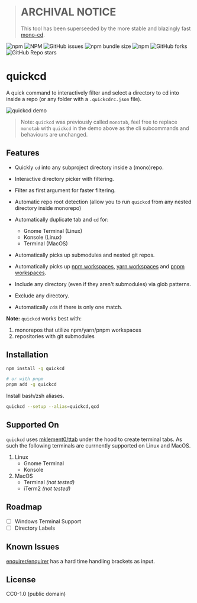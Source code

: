 > # ARCHIVAL NOTICE
> This tool has been superseeded by the more stable and blazingly fast [mono-cd](https://github.com/omranjamal/mono-cd).

![npm](https://img.shields.io/npm/v/quickcd)
![NPM](https://img.shields.io/npm/l/quickcd)
![GitHub issues](https://img.shields.io/github/issues/omranjamal/quickcd)
![npm bundle size](https://img.shields.io/bundlephobia/min/quickcd)
![npm](https://img.shields.io/npm/dw/quickcd)
![GitHub forks](https://img.shields.io/github/forks/omranjamal/quickcd)
![GitHub Repo stars](https://img.shields.io/github/stars/omranjamal/quickcd)

# quickcd

A quick command to interactively filter and select a directory to cd into inside a
repo (or any folder with a `.quickcdrc.json` file).

![quickcd demo](https://github.com/omranjamal/quickcd/blob/static/monotab-demo.gif?raw=true)

> Note: `quickcd` was previously called `monotab`, feel free to replace `monotab` with `quickcd` in the
> demo above as the cli subcommands and behaviours are unchanged.

## Features

- Quickly `cd` into any subproject directory inside a (mono)repo.
- Interactive directory picker with filtering.
- Filter as first argument for faster filtering.
- Automatic repo root detection (allow you to run `quickcd` from any nested directory inside monorepo)
- Automatically duplicate tab and `cd` for:

  - Gnome Terminal (Linux)
  - Konsole (Linux)
  - Terminal (MacOS)

- Automatically picks up submodules and nested git repos.
- Automatically picks up [npm workspaces](https://docs.npmjs.com/cli/v7/using-npm/workspaces/), [yarn workspaces](https://classic.yarnpkg.com/lang/en/docs/workspaces/) and [pnpm workspaces](https://pnpm.io/pnpm-workspace_yaml).
- Include any directory (even if they aren't submodules) via glob patterns.
- Exclude any directory.
- Automatically `cd`s if there is only one match.

**Note:** `quickcd` works best with:

1. monorepos that utilize npm/yarn/pnpm workspaces
2. repositories with git submodules

## Installation

```bash
npm install -g quickcd

# or with pnpm
pnpm add -g quickcd
```

Install bash/zsh aliases.

```bash
quickcd --setup --alias=quickcd,qcd
```

## Supported On

`quickcd` uses [mklement0/ttab](https://github.com/mklement0/ttab)
under the hood to create terminal tabs. As such the following
terminals are currnently supported on Linux and MacOS.

1. Linux
   - Gnome Terminal
   - Konsole
2. MacOS
   - Terminal _(not tested)_
   - iTerm2 _(not tested)_

## Roadmap

- [ ] Windows Terminal Support
- [ ] Directory Labels

## Known Issues

[enquirer/enquirer](https://github.com/enquirer/enquirer) has a
hard time handling brackets as input.

## License

CC0-1.0 (public domain)
